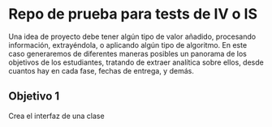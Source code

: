 # Repo de prueba para tests de IV o IS

Una idea de proyecto debe tener algún tipo de valor añadido, procesando información, extrayéndola, o aplicando algún tipo de algoritmo.
En este caso generaremos de diferentes maneras posibles un panorama de los objetivos de los estudiantes, tratando de extraer analítica sobre ellos, desde cuantos hay en cada fase, fechas de entrega, y demás.

## Objetivo 1

Crea el interfaz de una clase
